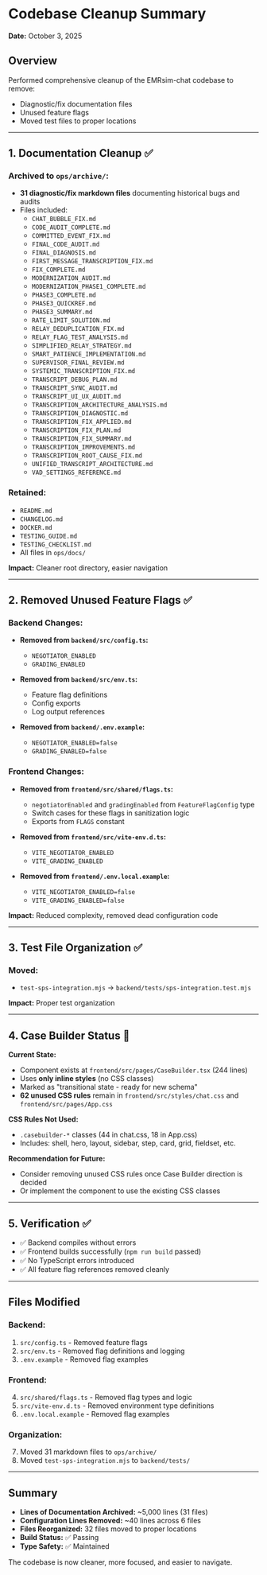 # Codebase Cleanup Summary

**Date:** October 3, 2025

## Overview
Performed comprehensive cleanup of the EMRsim-chat codebase to remove:
- Diagnostic/fix documentation files
- Unused feature flags
- Moved test files to proper locations

---

## 1. Documentation Cleanup ✅

### Archived to `ops/archive/`:
- **31 diagnostic/fix markdown files** documenting historical bugs and audits
- Files included:
  - `CHAT_BUBBLE_FIX.md`
  - `CODE_AUDIT_COMPLETE.md`
  - `COMMITTED_EVENT_FIX.md`
  - `FINAL_CODE_AUDIT.md`
  - `FINAL_DIAGNOSIS.md`
  - `FIRST_MESSAGE_TRANSCRIPTION_FIX.md`
  - `FIX_COMPLETE.md`
  - `MODERNIZATION_AUDIT.md`
  - `MODERNIZATION_PHASE1_COMPLETE.md`
  - `PHASE3_COMPLETE.md`
  - `PHASE3_QUICKREF.md`
  - `PHASE3_SUMMARY.md`
  - `RATE_LIMIT_SOLUTION.md`
  - `RELAY_DEDUPLICATION_FIX.md`
  - `RELAY_FLAG_TEST_ANALYSIS.md`
  - `SIMPLIFIED_RELAY_STRATEGY.md`
  - `SMART_PATIENCE_IMPLEMENTATION.md`
  - `SUPERVISOR_FINAL_REVIEW.md`
  - `SYSTEMIC_TRANSCRIPTION_FIX.md`
  - `TRANSCRIPT_DEBUG_PLAN.md`
  - `TRANSCRIPT_SYNC_AUDIT.md`
  - `TRANSCRIPT_UI_UX_AUDIT.md`
  - `TRANSCRIPTION_ARCHITECTURE_ANALYSIS.md`
  - `TRANSCRIPTION_DIAGNOSTIC.md`
  - `TRANSCRIPTION_FIX_APPLIED.md`
  - `TRANSCRIPTION_FIX_PLAN.md`
  - `TRANSCRIPTION_FIX_SUMMARY.md`
  - `TRANSCRIPTION_IMPROVEMENTS.md`
  - `TRANSCRIPTION_ROOT_CAUSE_FIX.md`
  - `UNIFIED_TRANSCRIPT_ARCHITECTURE.md`
  - `VAD_SETTINGS_REFERENCE.md`

### Retained:
- `README.md`
- `CHANGELOG.md`
- `DOCKER.md`
- `TESTING_GUIDE.md`
- `TESTING_CHECKLIST.md`
- All files in `ops/docs/`

**Impact:** Cleaner root directory, easier navigation

---

## 2. Removed Unused Feature Flags ✅

### Backend Changes:
- **Removed from `backend/src/config.ts`:**
  - `NEGOTIATOR_ENABLED`
  - `GRADING_ENABLED`

- **Removed from `backend/src/env.ts`:**
  - Feature flag definitions
  - Config exports
  - Log output references

- **Removed from `backend/.env.example`:**
  - `NEGOTIATOR_ENABLED=false`
  - `GRADING_ENABLED=false`

### Frontend Changes:
- **Removed from `frontend/src/shared/flags.ts`:**
  - `negotiatorEnabled` and `gradingEnabled` from `FeatureFlagConfig` type
  - Switch cases for these flags in sanitization logic
  - Exports from `FLAGS` constant

- **Removed from `frontend/src/vite-env.d.ts`:**
  - `VITE_NEGOTIATOR_ENABLED`
  - `VITE_GRADING_ENABLED`

- **Removed from `frontend/.env.local.example`:**
  - `VITE_NEGOTIATOR_ENABLED=false`
  - `VITE_GRADING_ENABLED=false`

**Impact:** Reduced complexity, removed dead configuration code

---

## 3. Test File Organization ✅

### Moved:
- `test-sps-integration.mjs` → `backend/tests/sps-integration.test.mjs`

**Impact:** Proper test organization

---

## 4. Case Builder Status 📝

**Current State:**
- Component exists at `frontend/src/pages/CaseBuilder.tsx` (244 lines)
- Uses **only inline styles** (no CSS classes)
- Marked as "transitional state - ready for new schema"
- **62 unused CSS rules** remain in `frontend/src/styles/chat.css` and `frontend/src/pages/App.css`

**CSS Rules Not Used:**
- `.casebuilder-*` classes (44 in chat.css, 18 in App.css)
- Includes: shell, hero, layout, sidebar, step, card, grid, fieldset, etc.

**Recommendation for Future:**
- Consider removing unused CSS rules once Case Builder direction is decided
- Or implement the component to use the existing CSS classes

---

## 5. Verification ✅

- ✅ Backend compiles without errors
- ✅ Frontend builds successfully (`npm run build` passed)
- ✅ No TypeScript errors introduced
- ✅ All feature flag references removed cleanly

---

## Files Modified

### Backend:
1. `src/config.ts` - Removed feature flags
2. `src/env.ts` - Removed flag definitions and logging
3. `.env.example` - Removed flag examples

### Frontend:
4. `src/shared/flags.ts` - Removed flag types and logic
5. `src/vite-env.d.ts` - Removed environment type definitions
6. `.env.local.example` - Removed flag examples

### Organization:
7. Moved 31 markdown files to `ops/archive/`
8. Moved `test-sps-integration.mjs` to `backend/tests/`

---

## Summary

- **Lines of Documentation Archived:** ~5,000 lines (31 files)
- **Configuration Lines Removed:** ~40 lines across 6 files
- **Files Reorganized:** 32 files moved to proper locations
- **Build Status:** ✅ Passing
- **Type Safety:** ✅ Maintained

The codebase is now cleaner, more focused, and easier to navigate.
